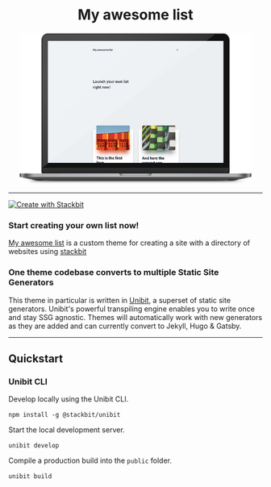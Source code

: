# <center>My awesome list</center>

<p align="center">
  <img width="460" height="300" src="preview.png">
</p>

---

[![Create with Stackbit](https://assets.stackbit.com/badge/create-with-stackbit.svg)](https://app.stackbit.com/create?theme=https://github.com/tunguskha/my-awesome-list)


### Start creating your own list now!

[My awesome list](https://github.com/tunguskha/my-awesome-list) is a custom theme for creating a site with a directory of websites using [stackbit](https://stackbit.com)

### One theme codebase converts to multiple Static Site Generators

This theme in particular is written in [Unibit](https://docs.stackbit.com/unibit/), a superset of static site generators. Unibit's powerful transpiling engine enables you to write once and stay SSG agnostic. Themes will automatically work with new generators as they are added and can currently convert to Jekyll, Hugo & Gatsby.

---

## Quickstart

### Unibit CLI

Develop locally using the Unibit CLI. 

```
npm install -g @stackbit/unibit
```

Start the local development server. 

```
unibit develop
```

Compile a production build into the `public` folder.

```
unibit build
```

